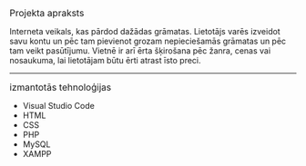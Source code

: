 <span style="font-size: medium;">Projekta apraksts</span>

Interneta veikals, kas pārdod dažādas grāmatas. Lietotājs varēs izveidot savu kontu un pēc tam pievienot grozam nepieciešamās grāmatas un pēc tam veikt pasūtījumu. Vietnē ir arī ērta šķirošana pēc žanra, cenas vai nosaukuma, lai lietotājam būtu ērti atrast īsto preci.
***
<span style="font-size: medium;">izmantotās tehnoloģijas</span>

* Visual Studio Code
* HTML
* CSS
* PHP
* MySQL
* XAMPP 

